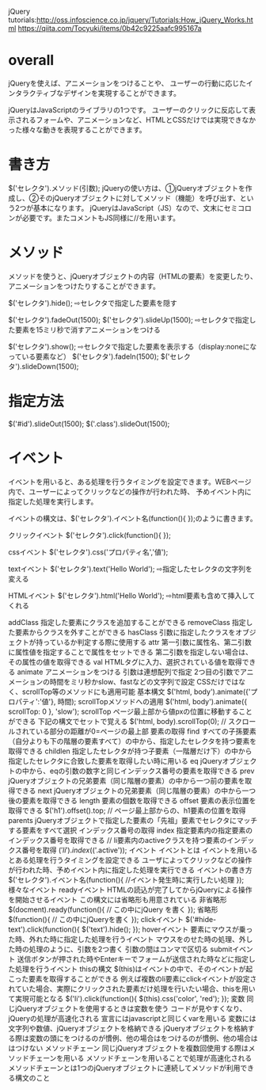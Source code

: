 jQuery
tutorials:http://oss.infoscience.co.jp/jquery/Tutorials:How_jQuery_Works.html
https://qiita.com/Tocyuki/items/0b42c9225aafc995167a

# overall
jQueryを使えば、アニメーションをつけることや、 
ユーザーの行動に応じたインタラクティブなデザインを実現することができます。 

jQueryはJavaScriptのライブラリの1つです。 
ユーザーのクリックに反応して表示されるフォームや、アニメーションなど、HTMLとCSSだけでは実現できなかった様々な動きを表現することができます。 

# 書き方
$('セレクタ').メソッド(引数);
jQueryの使い方は、①jQueryオブジェクトを作成し、②そのjQueryオブジェクトに対してメソッド（機能）を呼び出す、という2つが基本になります。
jQueryはJavaScript（JS）なので、文末にセミコロンが必要です。またコメントもJS同様に//を用います。 

# メソッド
メソッドを使うと、jQueryオブジェクトの内容（HTMLの要素）を変更したり、アニメーションをつけたりすることができます。

$('セレクタ').hide();
⇨セレクタで指定した要素を隠す

$('セレクタ').fadeOut(1500);
$('セレクタ').slideUp(1500);
⇨セレクタで指定した要素を15ミリ秒で消すアニメーションをつける

$('セレクタ').show();
⇨セレクタで指定した要素を表示する（display:noneになっている要素など）
$('セレクタ').fadeIn(1500);
$('セレクタ').slideDown(1500);

# 指定方法
$('#id').slideOut(1500);
$('.class').slideOut(1500);

# イベント
イベントを用いると、ある処理を行うタイミングを設定できます。WEBページ内で、ユーザーによってクリックなどの操作が行われた時、
予めイベント内に指定した処理を実行します。

イベントの構文は、$('セレクタ').イベント名(function(){ });のように書きます。

クリックイベント
$('セレクタ').click(function(){ });

cssイベント
$('セレクタ').css('プロパティ名','値');

textイベント
$('セレクタ').text('Hello World');
⇨指定したセレクタの文字列を変える

HTMLイベント
$('セレクタ').html('<span>Hello World</span>');
⇨html要素も含めて挿入してくれる

addClass
指定した要素にクラスを追加することができる
removeClass
指定した要素からクラスを外すことができる
hasClass
引数に指定したクラスをオブジェクトが持っているか判定する際に使用する
attr
第一引数に属性名、第二引数に属性値を指定することで属性をセットできる
第二引数を指定しない場合は、その属性の値を取得できる
val
HTMLタグに入力、選択されている値を取得できる
animate
アニメーションをつける
引数は連想配列で指定
2つ目の引数でアニメーションの時間をミリ秒かslow、fastなどの文字列で設定
CSSだけではなく、scrollTop等のメソッドにも適用可能
基本構文
$('html, body').animate({'プロパティ':'値'}, 時間);
scrollTopメソッドへの適用
$('html, body').animate({
  scrollTop: 0
}, 'slow');
scrollTop
ページ最上部から値pxの位置に移動することができる
下記の構文でセットで覚える
$('html, body).scrollTop(0);
// スクロールされている部分の距離が0=ページの最上部
要素の取得
find
すべての子孫要素（自分よりも下の階層の要素すべて）の中から、指定したセレクタを持つ要素を取得できる
childlen
指定したセレクタが持つ子要素（一階層だけ下）の中から指定したセレクタに合致した要素を取得したい時に用いる
eq
jQueryオブジェクトの中から、eqの引数の数字と同じインデックス番号の要素を取得できる
prev
jQueryオブジェクトの兄弟要素（同じ階層の要素）の中から一つ前の要素を取得できる
next
jQueryオブジェクトの兄弟要素（同じ階層の要素）の中から一つ後の要素を取得できる
length
要素の個数を取得できる
offset
要素の表示位置を取得できる
$('h1').offset().top;
// ページ最上部からの、h1要素の位置を取得
parents
jQueryオブジェクトで指定した要素の「先祖」要素でセレクタにマッチする要素をすべて選択
インデックス番号の取得
index
指定要素内の指定要素のインデックス番号を取得できる
// li要素内のactiveクラスを持つ要素のインデックス番号を取得
$('li').index($('.active'));
イベント
イベントとは
イベントを用いるとある処理を行うタイミングを設定できる
ユーザによってクリックなどの操作が行われた時、予めイベント内に指定した処理を実行できる
イベントの書き方
$('セレクタ').イベント名(function(){
  //イベント発生時に実行したい処理
});
様々なイベント
readyイベント
HTMLの読込が完了してからjQueryによる操作を開始させるイベント
この構文には省略形も用意されている
非省略形
$(docment).ready(function(){
  // この中にjQuery を書く
});
省略形
$(function(){
  // この中にjQueryを書く
});
clickイベント
$('#hide-text').click(function(){
  $('text').hide();
});
hoverイベント
要素にマウスが乗った時、外れた時に指定した処理を行うイベント
マウスをのせた時の処理、外した時の処理のように、引数を2つ書く
引数の間はコンマで区切る
submitイベント
送信ボタンが押された時やEnterキーでフォームが送信された時などに指定した処理を行うイベント
thisの構文
$(this)はイベントの中で、そのイベントが起こった要素を取得することができる
例えば複数のli要素にclickイベントが設定されていた場合、実際にクリックされた要素だけ処理を行いたい場合、thisを用いて実現可能となる
$('li').click(function(){
  $(this).css('color', 'red');
});
変数
同じjQueryオブジェクトを使用するときは変数を使う
コードが見やすくなり、jQueryの処理が高速化される
宣言にはjavascriptと同じくvarを用いる
変数には文字列や数値、jQueryオブジェクトを格納できる
jQueryオブジェクトを格納する際は変数の頭にをつけるのが慣例、他の場合はをつけるのが慣例、他の場合ははつけない
メソッドチェーン
同じjQueryオブジェクトを複数回使用する際はメソッドチェーンを用いる
メソッドチェーンを用いることで処理が高速化される
メソッドチェーンとは1つのjQueryオブジェクトに連続してメソッドが利用できる構文のこと
